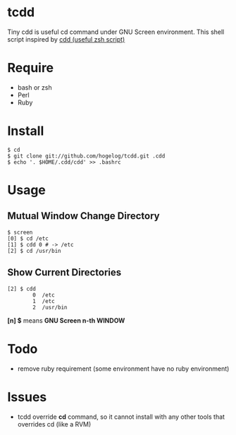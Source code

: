 tcdd
====

Tiny cdd is useful cd command under GNU Screen environment.
This shell script inspired by
[cdd (useful zsh script)](http://svn.coderepos.org/share/lang/zsh/cdd/cdd)


# Require
- bash or zsh
- Perl
- Ruby

# Install
    $ cd
    $ git clone git://github.com/hogelog/tcdd.git .cdd
    $ echo '. $HOME/.cdd/cdd' >> .bashrc

# Usage
## Mutual Window Change Directory
    $ screen
    [0] $ cd /etc
    [1] $ cdd 0 # -> /etc
    [2] $ cd /usr/bin
## Show Current Directories
    [2] $ cdd
            0  /etc
            1  /etc
            2  /usr/bin
**[n] $** means **GNU Screen n-th WINDOW**

# Todo
- remove ruby requirement (some environment have no ruby environment)

# Issues
- tcdd override **cd** command, so it cannot install with any other
tools that overrides cd (like a RVM)
